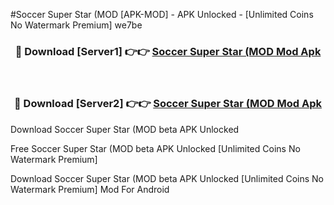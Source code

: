 #Soccer Super Star (MOD [APK-MOD] - APK Unlocked - [Unlimited Coins No Watermark Premium] we7be



<div align="center">

<h3>🔴 Download [Server1] 👉👉 <a href="https://momento.my/?title=Soccer_Super_Star_(MOD">Soccer Super Star (MOD Mod Apk</a></h3><br>

<h3>🔴 Download [Server2] 👉👉 <a href="https://momento.my/?title=Soccer_Super_Star_(MOD">Soccer Super Star (MOD Mod Apk</a></h3>
</div>



Download Soccer Super Star (MOD beta APK Unlocked

Free Soccer Super Star (MOD beta APK Unlocked [Unlimited Coins No Watermark Premium]

Download Soccer Super Star (MOD beta APK Unlocked [Unlimited Coins No Watermark Premium] Mod For Android
